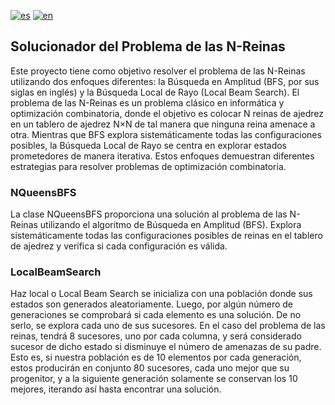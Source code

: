 [![es](https://img.shields.io/badge/lang-es-yellow.svg)](./README.md)
[![en](https://img.shields.io/badge/lang-en-red.svg)](./README.en.md)

## Solucionador del Problema de las N-Reinas

Este proyecto tiene como objetivo resolver el problema de las N-Reinas utilizando dos enfoques diferentes: la Búsqueda en Amplitud (BFS, por sus siglas en inglés) y la Búsqueda Local de Rayo (Local Beam Search). El problema de las N-Reinas es un problema clásico en informática y optimización combinatoria, donde el objetivo es colocar N reinas de ajedrez en un tablero de ajedrez N×N de tal manera que ninguna reina amenace a otra. Mientras que BFS explora sistemáticamente todas las configuraciones posibles, la Búsqueda Local de Rayo se centra en explorar estados prometedores de manera iterativa. Estos enfoques demuestran diferentes estrategias para resolver problemas de optimización combinatoria.

### NQueensBFS

La clase NQueensBFS proporciona una solución al problema de las N-Reinas utilizando el algoritmo de Búsqueda en Amplitud (BFS). Explora sistemáticamente todas las configuraciones posibles de reinas en el tablero de ajedrez y verifica si cada configuración es válida.

### LocalBeamSearch

Haz local o Local Beam Search se inicializa con una población donde sus estados son generados aleatoriamente. Luego, por algún número de generaciones se comprobará si cada elemento es una solución. De no serlo, se explora cada uno de sus sucesores. En el caso del problema de las reinas, tendrá 8 sucesores, uno por cada columna, y será considerado sucesor de dicho estado si disminuye el número de amenazas de su padre. Esto es, si nuestra población es de 10 elementos por cada generación, estos producirán en conjunto 80 sucesores, cada uno mejor que su progenitor, y a la siguiente generación solamente se conservan los 10 mejores, iterando así hasta encontrar una solución.
